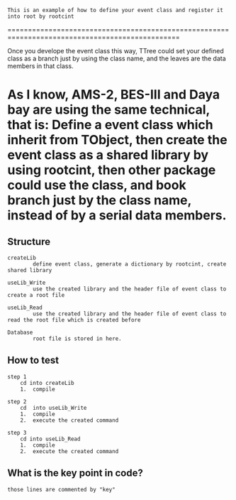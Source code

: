 
    This is an example of how to define your event class and register it into root by rootcint
================================================================================================


Once you develope the event class this way,
    TTree could set your defined class as a branch just by using the class name, and
    the leaves are the data members in that class.


As I know, AMS-2, BES-III and Daya bay are using the same technical, that is:
    Define a event class which inherit from TObject, then
    create the event class as a shared library by using rootcint, then
    other package could use the class, and book branch just by the class name, instead of by a serial data members.
================================================================================================


Structure
----------
    createLib
            define event class, generate a dictionary by rootcint, create shared library

    useLib_Write
            use the created library and the header file of event class to create a root file

    useLib_Read
            use the created library and the header file of event class to read the root file which is created before

    Database
            root file is stored in here.

How to test
-----------
    step 1
        cd into createLib
        1.  compile

    step 2
        cd  into useLib_Write
        1.  compile
        2.  execute the created command

    step 3
        cd into useLib_Read
        1.  compile
        2.  execute the created command


What is the key point in code?
------------------------------
    those lines are commented by "key"


